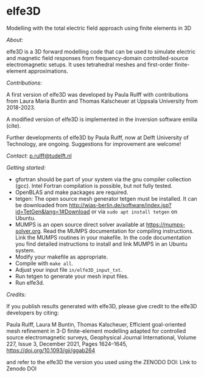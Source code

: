 # elfe3D
Modelling with the total electric field approach using finite elements in 3D

_About:_

elfe3D is a 3D forward modelling code that can be used to simulate electric and magnetic field responses from frequency-domain controlled-source electromagnetic setups. It uses tetrahedral meshes and first-order finite-element approximations.

_Contributions:_

A first version of elfe3D was developed by Paula Rulff with contributions from Laura Maria Buntin and Thomas Kalscheuer at Uppsala University from 2018-2023.

A modified version of elfe3D is implemented in the inversion software emilia (cite).

Further developments of elfe3D by Paula Rulff, now at Delft University of Technology, are ongoing. Suggestions for improvement are welcome!

_Contact_: p.rulff@tudelft.nl

_Getting started:_

- gfortran should be part of your system via the gnu compiler collection (gcc). Intel Fortran compilation is possible, but not fully tested.
- OpenBLAS and make packages are required.
- tetgen: The open source mesh generator tetgen must be installed. It can be downloaded from http://wias-berlin.de/software/index.jsp?id=TetGen&lang=1#Download or via `sudo apt install tetgen` on Ubuntu.
- MUMPS is an open source direct solver available at https://mumps-solver.org. Read the MUMPS documentation for compiling instructions. Link the MUMPS routines in your makefile. In the code documentation you find detailed instructions to install and link MUMPS in an Ubuntu system.
- Modify your makefile as appropriate.
- Compile with `make all`.
- Adjust your input file `in/elfe3D_input_txt`.
- Run tetgen to generate your mesh input files.
- Run elfe3d.

_Credits:_

If you publish results generated with elfe3D, please give credit to the elfe3D developers by citing:

Paula Rulff, Laura M Buntin, Thomas Kalscheuer, Efficient goal-oriented  mesh refinement in 3-D finite-element modelling adapted for controlled source electromagnetic surveys, Geophysical Journal International, Volume 227, Issue
3, December 2021, Pages 1624–1645, https://doi.org/10.1093/gji/ggab264

and refer to the elfe3D the version you used using the ZENODO DOI: Link to Zenodo DOI
